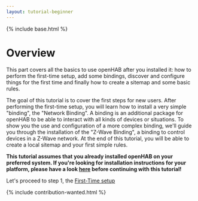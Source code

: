 ```yaml
---
layout: tutorial-beginner
---
```


{% include base.html %}

# Overview

This part covers all the basics to use openHAB after you installed it: how to perform the first-time setup, add some bindings, discover and configure things for the first time and finally how to create a sitemap and some basic rules.

The goal of this tutorial is to cover the first steps for new users.
After performing the first-time setup, you will learn how to install a very simple "binding", the "Network Binding".
A binding is an additional package for openHAB to be able to interact with all kinds of devices or situations.
To show you the use and configuration of a more complex binding, we'll guide you through the installation of the "Z-Wave Binding", a binding to control devices in a Z-Wave network.
At the end of this tutorial, you will be able to create a local sitemap and your first simple rules.

**This tutorial assumes that you already installed openHAB on your preferred system.
If you're looking for installation instructions for your platform, please have a look [here]({{base}}/installation/index.html) before continuing with this tutorial!**

Let's proceed to step 1, the [First-Time setup]({{base}}/tutorials/beginner/1sttimesetup.html)

{% include contribution-wanted.html %}
